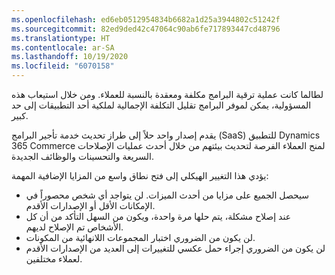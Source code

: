 ```yaml
---
ms.openlocfilehash: ed6eb0512954834b6682a1d25a3944802c51242f
ms.sourcegitcommit: 82ed9ded42c47064c90ab6fe717893447cd48796
ms.translationtype: HT
ms.contentlocale: ar-SA
ms.lasthandoff: 10/19/2020
ms.locfileid: "6070158"
---
```

لطالما كانت عملية ترقية البرامج مكلفة ومعقدة بالنسبة للعملاء. ومن خلال استيعاب هذه المسؤولية، يمكن لموفر البرامج تقليل التكلفة الإجمالية لملكية أحد التطبيقات إلى حد كبير. 

يقدم إصدار واحد حلاً إلى طراز تحديث خدمة تأجير البرامج (SaaS) للتطبيق Dynamics 365 Commerce لمنح العملاء الفرصة لتحديث بيئتهم من خلال أحدث عمليات الإصلاحات السريعة والتحسينات والوظائف الجديدة.

يؤدي هذا التغيير الهيكلي إلى فتح نطاق واسع من المزايا الإضافية المهمة: 

- سيحصل الجميع على مزايا من أحدث الميزات. لن يتواجد أي شخص محصوراً في الإمكانات الأقل أو الإصدارات الأقدم. 
- عند إصلاح مشكلة، يتم حلها مرة واحدة، ويكون من السهل التأكد من أن كل الأشخاص تم الإصلاح لديهم.
- لن يكون من الضروري اختبار المجموعات اللانهائية من المكونات. 
- لن يكون من الضروري إجراء حمل عكسي للتغييرات إلى العديد من الإصدارات الأقدم لعملاء مختلفين.

